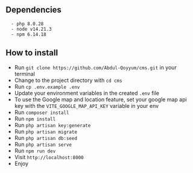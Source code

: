 ## Dependencies
```
  - php 8.0.28
  - node v14.21.3
  - npm 6.14.18
```

## How to install
- Run `git clone https://github.com/Abdul-Qoyyum/cms.git` in your terminal
- Change to the project directory with `cd cms`
- Run `cp .env.example .env`
- Update your environment variables in the created `.env` file
- To use the Google map and location feature, set your google map api key with the `VITE_GOOGLE_MAP_API_KEY` variable in your env
- Run `composer install`
- Run `npm install`
- Run `php artisan key:generate`
- Run `php artisan migrate`
- Run `php artisan db:seed`
- Run `php artisan serve`
- Run `npm run dev`
- Visit `http://localhost:8000`
- Enjoy




